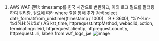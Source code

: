 1. AWS WAF 관련:
timestamp를 한국 시간으로 변환하고, 이외 로그 필드를 필터링하여 쿼리함. 필요에 따라 where 절을 통해 추가 검색
select   date_format(from_unixtime((timestamp / 1000) + 9 * 3600), '%Y-%m-%d %H:%i:%s') AS kst_time, httprequest.httpMethod, webaclid, action, terminatingruleid, httprequest.clientip, httprequest.country, httprequest.uri, labels from waf_logs_jae 
![image](https://github.com/user-attachments/assets/c6b87ded-6541-4f73-a54d-c818db1e8093)

